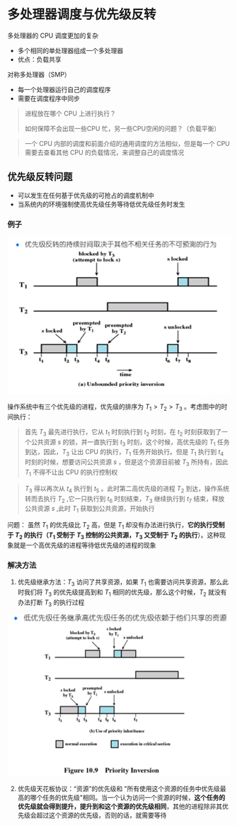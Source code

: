 # 多处理器调度与优先级反转

多处理器的 CPU 调度更加的复杂

* 多个相同的单处理器组成一个多处理器
* 优点：负载共享

对称多处理器（SMP）

* 每一个处理器运行自己的调度程序
* 需要在调度程序中同步

> 进程放在哪个 CPU 上进行执行？
>
> 如何保障不会出现一些CPU 忙，另一些CPU空闲的问题？（负载平衡）

> 一个 CPU 内部的调度和前面介绍的通用调度的方法相似，但是每一个 CPU 需要去查看其他 CPU 的负载情况，来调整自己的调度情况



## 优先级反转问题

* 可以发生在任何基于优先级的可抢占的调度机制中
* 当系统内的环境强制使高优先级任务等待低优先级任务时发生

### 例子

![](./img/8_6_1.png)

操作系统中有三个优先级的进程，优先级的排序为  ${T_1 > T_2 > T_3}$ 。考虑图中的时间执行：

> 首先 $T_3$ 最先进行执行，它从 $t_1$ 时刻执行到 $t_2$ 时刻，在 $t_2$ 时刻获取到了一个公共资源 $s$ 的锁，并一直执行到 $t_3$ 时刻，这个时候，高优先级的 $T_1$ 任务到达，因此，$T_3$ 让出 CPU 的执行，$T_1$ 任务开始执行。但是 $T_1$ 执行到 $t_4$ 时刻的时候，想要访问公共资源 $s$ ，但是这个资源目前被 $T_3$ 所持有，因此 $T_1$ 不得不让出 CPU 的执行控制权

> $T_3$ 得以再次从 $t_4$ 执行到 $t_5$ 。此时第二高优先级的进程 $T_2$ 到达，操作系统转而去执行 $T_2$ ,它一只执行到 $t_6$ 时刻结束，$T_3$ 继续执行到 $t_7$ 结束，释放公共资源 $s$ ,此时 $T_1$ 获取到公共资源，开始执行

问题： 虽然 $T_1$ 的优先级比 $T_2$ 高，但是 $T_1$ 却没有办法进行执行，**它的执行受制于 $T_2$ 的执行（$T_1$ 受制于 $T_3$ 控制的公共资源，$T_3$ 又受制于 $T_2$ 的执行**）。这种现象就是一个高优先级的进程等待低优先级的进程的现象



### 解决方法

1. 优先级继承方法：$T_3$ 访问了共享资源，如果 $T_1$ 也需要访问共享资源，那么此时我们将 $T_3$ 的优先级提高到和 $T_1$ 相同的优先级，那么这个时候，$T_2$ 就没有办法打断 $T_3$ 的执行过程

![](./img/8_6_2.png)

2. 优先级天花板协议：“资源”的优先级和 "所有使用这个资源的任务中优先级最高的哪个任务的优先级"相同。当一个认为访问一个资源的时候，**这个任务的优先级就会得到提升，提升到和这个资源的优先级相同**，其他的进程除非其优先级会超过这个资源的优先级，否则的话，就需要等待

